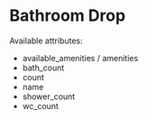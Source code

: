 # Bathroom Drop

Available attributes:

* available_amenities / amenities
* bath_count
* count
* name
* shower_count
* wc_count
